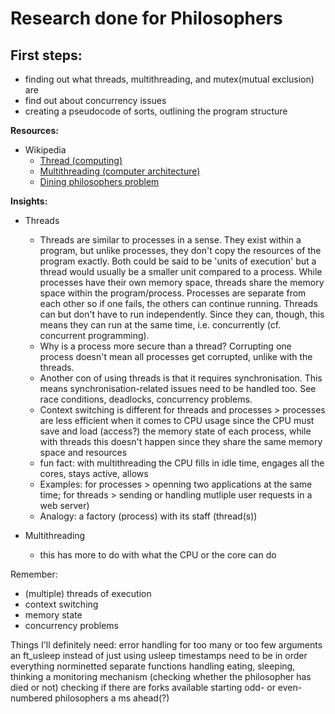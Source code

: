 # Research done for Philosophers

## First steps:
- finding out what threads, multithreading, and mutex(mutual exclusion) are
- find out about concurrency issues
- creating a pseudocode of sorts, outlining the program structure


**Resources:**
- Wikipedia
	- [Thread (computing)](https://en.wikipedia.org/wiki/Thread_(computing))
	- [Multithreading (computer architecture)](https://en.wikipedia.org/wiki/Multithreading_(computer_architecture))
	- [Dining philosophers problem](https://en.wikipedia.org/wiki/Dining_philosophers_problem)

**Insights:**
- Threads
	- Threads are similar to processes in a sense. They exist within a program, but unlike processes, they don't copy the resources of the program exactly. Both could be said to be 'units of execution' but a thread would usually be a smaller unit compared to a process. While processes have their own memory space, threads share the memory space within the program/process. Processes are separate from each other so if one fails, the others can continue running. Threads can but don't have to run independently. Since they can, though, this means they can run at the same time, i.e. concurrently (cf. concurrent programming).
	- Why is a process more secure than a thread? Corrupting one process doesn't mean all processes get corrupted, unlike with the threads.
	- Another con of using threads is that it requires synchronisation. This means synchronisation-related issues need to be handled too. See race conditions, deadlocks, concurrency problems.
	- Context switching is different for threads and processes > processes are less efficient when it comes to CPU usage since the CPU must save and load (access?) the memory state of each process, while with threads this doesn't happen since they share the same memory space and resources
	- fun fact: with multithreading the CPU fills in idle time, engages all the cores, stays active, allows 
	- Examples: for processes > openning two applications at the same time; for threads > sending or handling mutliple user requests in a web server)
	- Analogy: a factory (process) with its staff (thread(s))

- Multithreading
	- this has more to do with what the CPU or the core can do

Remember:
- (multiple) threads of execution 
- context switching
- memory state
- concurrency problems

Things I'll definitely need:
error handling for too many or too few arguments
an ft_usleep instead of just using usleep
timestamps need to be in order
everything norminetted
separate functions handling eating, sleeping, thinking
a monitoring mechanism (checking whether the philosopher has died or not)
checking if there are forks available
starting odd- or even-numbered philosophers a ms ahead(?)


